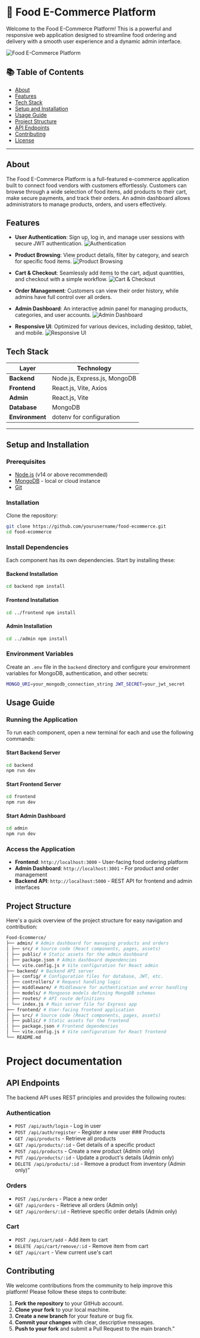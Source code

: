 # 🍲 Food E-Commerce Platform

Welcome to the Food E-Commerce Platform! This is a powerful and responsive web application designed to streamline food ordering and delivery with a smooth user experience and a dynamic admin interface.

![Food E-Commerce Platform](/frontend/src/assets/Screenshot%202024-11-05%20151550.png)

## 📚 Table of Contents

- [About](#about)
- [Features](#features)
- [Tech Stack](#tech-stack)
- [Setup and Installation](#setup-and-installation)
- [Usage Guide](#usage-guide)
- [Project Structure](#project-structure)
- [API Endpoints](#api-endpoints)
- [Contributing](#contributing)
- [License](#license)

---

## About

The Food E-Commerce Platform is a full-featured e-commerce application built to connect food vendors with customers effortlessly. Customers can browse through a wide selection of food items, add products to their cart, make secure payments, and track their orders. An admin dashboard allows administrators to manage products, orders, and users effectively.

## Features

- **User Authentication**: Sign up, log in, and manage user sessions with secure JWT authentication.
![Authentication](/frontend/src/assets/Screenshot%202024-11-05%20151609.png)
- **Product Browsing**: View product details, filter by category, and search for specific food items.
![Product Browsing](/frontend/src/assets/Screenshot%202024-11-05%20151647.png)
- **Cart & Checkout**: Seamlessly add items to the cart, adjust quantities, and checkout with a simple workflow.
![Cart & Checkout](/frontend/src/assets/Screenshot%202024-11-05%20151631.png)
- **Order Management**: Customers can view their order history, while admins have full control over all orders.

- **Admin Dashboard**: An interactive admin panel for managing products, categories, and user accounts.
![Admin Dashboard](/frontend/src/assets/Screenshot%202024-11-05%20153101.png)
- **Responsive UI**: Optimized for various devices, including desktop, tablet, and mobile.
![Responsive UI](/frontend/src/assets/Screenshot%202024-11-05%20153245.png)

## Tech Stack

| Layer          | Technology                         |
|----------------|------------------------------------|
| **Backend**    | Node.js, Express.js, MongoDB       |
| **Frontend**   | React.js, Vite, Axios              |
| **Admin**      | React.js, Vite                     |
| **Database**   | MongoDB                            |
| **Environment**| dotenv for configuration           |

---

## Setup and Installation

### Prerequisites

- [Node.js](https://nodejs.org/) (v14 or above recommended)
- [MongoDB](https://www.mongodb.com/) - local or cloud instance
- [Git](https://git-scm.com/)

### Installation

Clone the repository:

```bash
git clone https://github.com/yourusername/food-ecommerce.git
cd food-ecommerce
```

### Install Dependencies 
Each component has its own dependencies. Start by installing these:
#### Backend Installation 
```bash  
cd backend npm install
``` 
#### Frontend Installation 
```bash  
cd ../frontend npm install
```
#### Admin Installation 
```bash  
cd ../admin npm install
```
### Environment Variables 
Create an `.env` file in the `backend` directory and configure your environment variables for MongoDB, authentication, and other secrets:
```bash  
MONGO_URI=your_mongodb_connection_string JWT_SECRET=your_jwt_secret
 ```
## Usage Guide 
### Running the Application
To run each component, open a new terminal for each and use the following commands: 
#### Start Backend Server 
```bash 
cd backend 
npm run dev
``` 
#### Start Frontend Server 
```bash 
cd frontend
npm run dev
``` 
#### Start Admin Dashboard
```bash 
cd admin
npm run dev
``` 
### Access the Application 
* **Frontend**: `http://localhost:3000` - User-facing food ordering platform 
* **Admin Dashboard**: `http://localhost:3001` - For product and order management 
* **Backend API**: `http://localhost:5000` - REST API for frontend and admin interfaces 
## Project Structure 
Here's a quick overview of the project structure for easy navigation and contribution:
 ```bash
Food-Ecommerce/ 
├── admin/ # Admin dashboard for managing products and orders 
│ ├── src/ # Source code (React components, pages, assets) 
│ ├── public/ # Static assets for the admin dashboard 
│ ├── package.json # Admin dashboard dependencies 
│ └── vite.config.js # Vite configuration for React admin 
├── backend/ # Backend API server 
│ ├── config/ # Configuration files for database, JWT, etc. 
│ ├── controllers/ # Request handling logic 
│ ├── middleware/ # Middleware for authentication and error handling 
│ ├── models/ # Mongoose models defining MongoDB schemas 
│ ├── routes/ # API route definitions 
│ └── index.js # Main server file for Express app 
├── frontend/ # User-facing frontend application 
│ ├── src/ # Source code (React components, pages, assets) 
│ ├── public/ # Static assets for the frontend 
│ ├── package.json # Frontend dependencies 
│ └── vite.config.js # Vite configuration for React frontend 
└── README.md 
 ```
 # Project documentation


## API Endpoints
The backend API uses REST principles and provides the following routes: 
### Authentication 
* `POST /api/auth/login` - Log in user 
* `POST /api/auth/register` - Register a new user ### Products 
* `GET /api/products` - Retrieve all products
* `GET /api/products/:id` - Get details of a specific product 
* `POST /api/products` - Create a new product (Admin only) 
* `PUT /api/products/:id` - Update a product's details (Admin only) 
* `DELETE /api/products/:id` - Remove a product from inventory (Admin only)”

### Orders 
* `POST /api/orders` - Place a new order 
* `GET /api/orders` - Retrieve all orders (Admin only)
* `GET /api/orders/:id` - Retrieve specific order details (Admin only) 
### Cart 
* `POST /api/cart/add` - Add item to cart 
* `DELETE /api/cart/remove/:id` - Remove item from cart
 * `GET /api/cart` - View current use's cart

## Contributing 
We welcome contributions from the community to help improve this platform! Please follow these steps to contribute: 
1. **Fork the repository** to your GitHub account. 
2. **Clone your fork** to your local machine. 
3. **Create a new branch** for your feature or bug fix. 
4. **Commit your changes** with clear, descriptive messages. 
5. **Push to your fork** and submit a Pull Request to the main branch.”